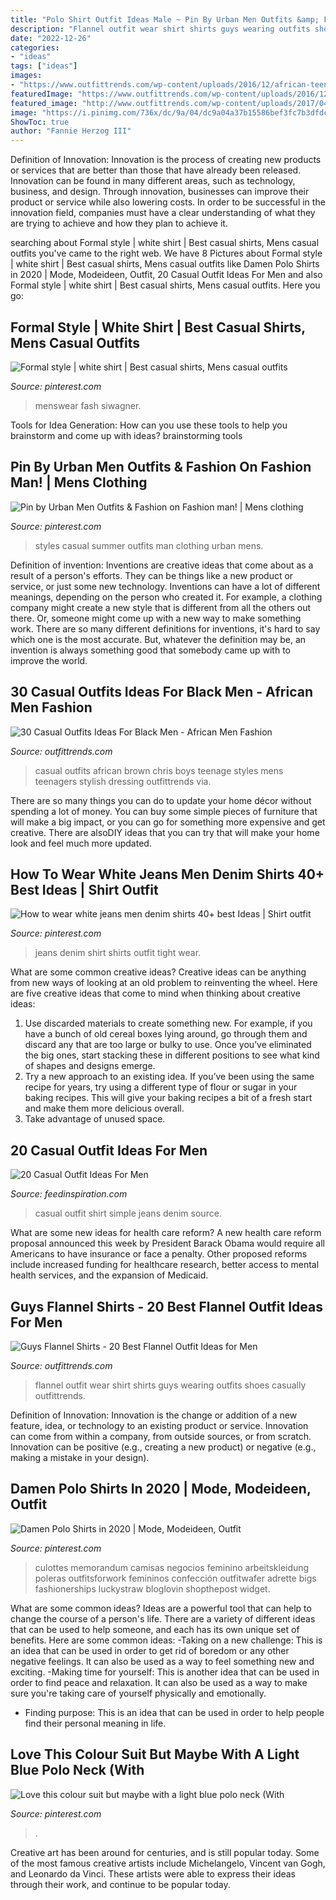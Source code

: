 ```yaml
---
title: "Polo Shirt Outfit Ideas Male ~ Pin By Urban Men Outfits &amp; Fashion On Fashion Man!"
description: "Flannel outfit wear shirt shirts guys wearing outfits shoes casually outfittrends"
date: "2022-12-26"
categories:
- "ideas"
tags: ["ideas"]
images:
- "https://www.outfittrends.com/wp-content/uploads/2016/12/african-teenage-boys-casual-outfits-.jpg"
featuredImage: "https://www.outfittrends.com/wp-content/uploads/2016/12/african-teenage-boys-casual-outfits-.jpg"
featured_image: "http://www.outfittrends.com/wp-content/uploads/2017/04/how-to-wear-a-flannel-shirt-casually.jpg"
image: "https://i.pinimg.com/736x/dc/9a/04/dc9a04a37b15586bef3fc7b3dfdc7814.jpg"
ShowToc: true
author: "Fannie Herzog III"
---
```



Definition of Innovation:
Innovation is the process of creating new products or services that are better than those that have already been released. Innovation can be found in many different areas, such as technology, business, and design. Through innovation, businesses can improve their product or service while also lowering costs. In order to be successful in the innovation field, companies must have a clear understanding of what they are trying to achieve and how they plan to achieve it.

	

		
searching about Formal style | white shirt | Best casual shirts, Mens casual outfits you've came to the right web. We have 8 Pictures about Formal style | white shirt | Best casual shirts, Mens casual outfits like Damen Polo Shirts in 2020 | Mode, Modeideen, Outfit, 20 Casual Outfit Ideas For Men and also Formal style | white shirt | Best casual shirts, Mens casual outfits. Here you go:
		
    
## Formal Style | White Shirt | Best Casual Shirts, Mens Casual Outfits

<img loading=lazy src="https://i.pinimg.com/736x/c9/e6/2c/c9e62cb0f8e935190e1f9d29d08414e6.jpg" onerror="this.onerror=null;this.src='https://tse2.mm.bing.net/th?id=OIP.3qEWQXY-LUMuUiJv4GS-oAHaMr&amp;pid=15.1';" alt="Formal style | white shirt | Best casual shirts, Mens casual outfits">

_Source: pinterest.com_

>menswear fash siwagner. 

	

Tools for Idea Generation: How can you use these tools to help you brainstorm and come up with ideas?
brainstorming tools 
    
## Pin By Urban Men Outfits &amp; Fashion On Fashion Man! | Mens Clothing

<img loading=lazy src="https://i.pinimg.com/736x/dc/9a/04/dc9a04a37b15586bef3fc7b3dfdc7814.jpg" onerror="this.onerror=null;this.src='https://tse2.mm.bing.net/th?id=OIP.bbzTA7QABpRBAma0PD6MgQHaOa&amp;pid=15.1';" alt="Pin by Urban Men Outfits &amp; Fashion on Fashion man! | Mens clothing">

_Source: pinterest.com_

>styles casual summer outfits man clothing urban mens. 

	

Definition of invention:
Inventions are creative ideas that come about as a result of a person's efforts. They can be things like a new product or service, or just some new technology. Inventions can have a lot of different meanings, depending on the person who created it. For example, a clothing company might create a new style that is different from all the others out there. Or, someone might come up with a new way to make something work. There are so many different definitions for inventions, it's hard to say which one is the most accurate. But, whatever the definition may be, an invention is always something good that somebody came up with to improve the world.

    
## 30 Casual Outfits Ideas For Black Men - African Men Fashion

<img loading=lazy src="https://www.outfittrends.com/wp-content/uploads/2016/12/african-teenage-boys-casual-outfits-.jpg" onerror="this.onerror=null;this.src='https://tse1.mm.bing.net/th?id=OIP.IeqhZToHRaucg7h5RFIhvQAAAA&amp;pid=15.1';" alt="30 Casual Outfits Ideas For Black Men - African Men Fashion">

_Source: outfittrends.com_

>casual outfits african brown chris boys teenage styles mens teenagers stylish dressing outfittrends via. 

	

There are so many things you can do to update your home décor without spending a lot of money. You can buy some simple pieces of furniture that will make a big impact, or you can go for something more expensive and get creative. There are alsoDIY ideas that you can try that will make your home look and feel much more updated.

    
## How To Wear White Jeans Men Denim Shirts 40+ Best Ideas | Shirt Outfit

<img loading=lazy src="https://i.pinimg.com/736x/d9/22/b4/d922b466fb2dc49221f75d27bf0fce9b.jpg" onerror="this.onerror=null;this.src='https://tse2.mm.bing.net/th?id=OIP.nVOJoHI_woUqlE4SMQh_igAAAA&amp;pid=15.1';" alt="How to wear white jeans men denim shirts 40+ best Ideas | Shirt outfit">

_Source: pinterest.com_

>jeans denim shirt shirts outfit tight wear. 

	

What are some common creative ideas?
Creative ideas can be anything from new ways of looking at an old problem to reinventing the wheel. Here are five creative ideas that come to mind when thinking about creative ideas: 
1. Use discarded materials to create something new. For example, if you have a bunch of old cereal boxes lying around, go through them and discard any that are too large or bulky to use. Once you’ve eliminated the big ones, start stacking these in different positions to see what kind of shapes and designs emerge.
2. Try a new approach to an existing idea. If you’ve been using the same recipe for years, try using a different type of flour or sugar in your baking recipes. This will give your baking recipes a bit of a fresh start and make them more delicious overall.
3. Take advantage of unused space.

    
## 20 Casual Outfit Ideas For Men

<img loading=lazy src="http://feedinspiration.com/wp-content/uploads/2015/08/simple-shirt-with-denim-jeans-casual-look.jpg" onerror="this.onerror=null;this.src='https://tse4.mm.bing.net/th?id=OIP.wyla2TLzDTOSdtvqvKYgjwHaMC&amp;pid=15.1';" alt="20 Casual Outfit Ideas For Men">

_Source: feedinspiration.com_

>casual outfit shirt simple jeans denim source. 

	

What are some new ideas for health care reform?
A new health care reform proposal announced this week by President Barack Obama would require all Americans to have insurance or face a penalty. Other proposed reforms include increased funding for healthcare research, better access to mental health services, and the expansion of Medicaid.

    
## Guys Flannel Shirts - 20 Best Flannel Outfit Ideas For Men

<img loading=lazy src="http://www.outfittrends.com/wp-content/uploads/2017/04/how-to-wear-a-flannel-shirt-casually.jpg" onerror="this.onerror=null;this.src='https://tse4.mm.bing.net/th?id=OIP.i1-pwraXmOeSaYjbrlC4GwHaKT&amp;pid=15.1';" alt="Guys Flannel Shirts - 20 Best Flannel Outfit Ideas for Men">

_Source: outfittrends.com_

>flannel outfit wear shirt shirts guys wearing outfits shoes casually outfittrends. 

	

Definition of Innovation:
Innovation is the change or addition of a new feature, idea, or technology to an existing product or service. Innovation can come from within a company, from outside sources, or from scratch. Innovation can be positive (e.g., creating a new product) or negative (e.g., making a mistake in your design).

    
## Damen Polo Shirts In 2020 | Mode, Modeideen, Outfit

<img loading=lazy src="https://i.pinimg.com/736x/61/5c/c9/615cc978c774627e9b91a0eb2428c0df.jpg" onerror="this.onerror=null;this.src='https://tse1.mm.bing.net/th?id=OIP.njxl1QquLeGh15gB-mA7TQHaLH&amp;pid=15.1';" alt="Damen Polo Shirts in 2020 | Mode, Modeideen, Outfit">

_Source: pinterest.com_

>culottes memorandum camisas negocios feminino arbeitskleidung poleras outfitsforwork femininos confección outfitwafer adrette bigs fashionerships luckystraw bloglovin shopthepost widget. 

	

What are some common ideas?
Ideas are a powerful tool that can help to change the course of a person's life. There are a variety of different ideas that can be used to help someone, and each has its own unique set of benefits. Here are some common ideas: 
-Taking on a new challenge: This is an idea that can be used in order to get rid of boredom or any other negative feelings. It can also be used as a way to feel something new and exciting. 
-Making time for yourself: This is another idea that can be used in order to find peace and relaxation. It can also be used as a way to make sure you're taking care of yourself physically and emotionally. 
- Finding purpose: This is an idea that can be used in order to help people find their personal meaning in life.

    
## Love This Colour Suit But Maybe With A Light Blue Polo Neck (With

<img loading=lazy src="https://i.pinimg.com/736x/c6/bb/e7/c6bbe7025b725d5c94fc88fcbacaae11.jpg" onerror="this.onerror=null;this.src='https://tse4.mm.bing.net/th?id=OIP.WhidHNPlrIiKzI2CHfY64wHaJE&amp;pid=15.1';" alt="Love this colour suit but maybe with a light blue polo neck (With">

_Source: pinterest.com_

>. 

	

Creative art has been around for centuries, and is still popular today. Some of the most famous creative artists include Michelangelo, Vincent van Gogh, and Leonardo da Vinci. These artists were able to express their ideas through their work, and continue to be popular today.


